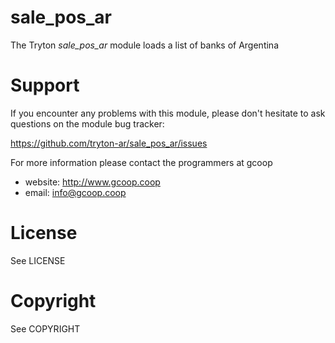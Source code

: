 # sale_pos_ar
The Tryton *sale_pos_ar* module loads a list of banks of Argentina

# Support
If you encounter any problems with this module, please don't hesitate to ask questions on the module bug tracker:

https://github.com/tryton-ar/sale_pos_ar/issues

For more information please contact the programmers at gcoop

 - website: http://www.gcoop.coop
 - email: info@gcoop.coop

# License

See LICENSE

# Copyright

See COPYRIGHT
